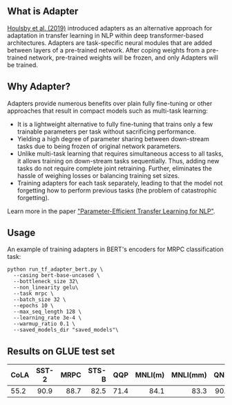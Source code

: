 ## What is Adapter

[Houlsby et al. (2019)](https://arxiv.org/abs/1902.00751) introduced adapters as an alternative approach for adaptation in transfer learning in NLP within deep transformer-based architectures.
Adapters are task-specific neural modules that are added between layers of a pre-trained network. After coping weights from a pre-trained network, pre-trained weights will be frozen, and only Adapters will be trained.

## Why Adapter?
Adapters provide numerous benefits over plain fully fine-tuning or other approaches that result in compact models such as multi-task learning:

* It is a lightweight alternative to fully fine-tuning that trains only a few trainable parameters per task without sacrificing performance.
* Yielding a high degree of parameter sharing between down-stream tasks due to being frozen of original network parameters.
* Unlike multi-task learning that requires simultaneous access to all tasks, it allows training on down-stream tasks sequentially. Thus, adding new tasks do not require complete joint retraining. Further, eliminates the hassle of weighing losses or balancing training set sizes.
* Training adapters for each task separately, leading to that the model not forgetting how to perform previous tasks (the problem of catastrophic forgetting).


Learn more in the paper ["Parameter-Efficient Transfer Learning for NLP"](https://arxiv.org/abs/1902.00751).


## Usage
An example of training adapters in BERT's encoders for MRPC classification task:
```
python run_tf_adapter_bert.py \
  --casing bert-base-uncased \
  --bottleneck_size 32\
  --non_linearity gelu\
  --task mrpc \
  --batch_size 32 \
  --epochs 10 \
  --max_seq_length 128 \
  --learning_rate 3e-4 \
  --warmup_ratio 0.1 \
  --saved_models_dir "saved_models"\
  ```

## Results on GLUE test set
| CoLA  | SST-2  | MRPC  | STS-B  | QQP  | MNLI(m)  | MNLI(mm)  | QNLI  | RTE  | Total |
| ----|:----:| ----:| ----:| ----:| ----:| ----:| ----:| ----:| ----:|
| 55.2 | 90.9 | 88.7 | 82.5 | 71.4 | 84.1 | 83.3 | 90.6 | 68.2 |79.4 |
